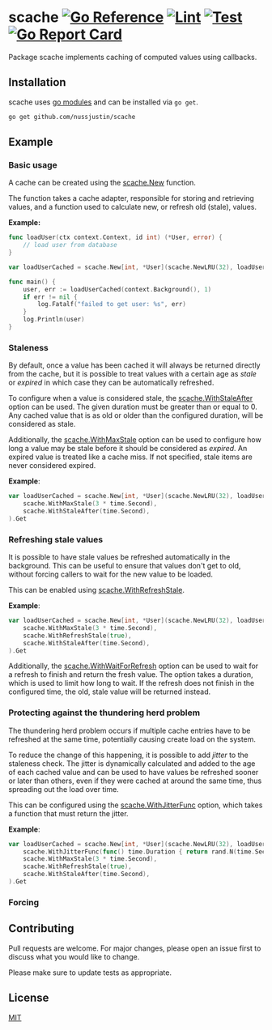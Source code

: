 # scache [![Go Reference](https://pkg.go.dev/badge/github.com/nussjustin/scache.svg)](https://pkg.go.dev/github.com/nussjustin/scache) [![Lint](https://github.com/nussjustin/scache/workflows/Lint/badge.svg)](https://github.com/nussjustin/scache/actions?query=workflow%3ALint) [![Test](https://github.com/nussjustin/scache/workflows/Test/badge.svg)](https://github.com/nussjustin/scache/actions?query=workflow%3ATest) [![Go Report Card](https://goreportcard.com/badge/github.com/nussjustin/scache)](https://goreportcard.com/report/github.com/nussjustin/scache)

Package scache implements caching of computed values using callbacks.

## Installation

scache uses [go modules](https://github.com/golang/go/wiki/Modules) and can be installed via `go get`.

```bash
go get github.com/nussjustin/scache
```

## Example

### Basic usage

A cache can be created using the [scache.New][0] function.

The function takes a cache adapter, responsible for storing and retrieving values, and a function used to calculate new,
or refresh old (stale), values.

**Example:**

```go
func loadUser(ctx context.Context, id int) (*User, error) {
	// load user from database
}

var loadUserCached = scache.New[int, *User](scache.NewLRU(32), loadUser).Get

func main() {
	user, err := loadUserCached(context.Background(), 1)
	if err != nil {
		log.Fatalf("failed to get user: %s", err)
	}
	log.Println(user)
}
```

### Staleness

By default, once a value has been cached it will always be returned directly from the cache, but it is possible to
treat values with a certain age as _stale_ or _expired_ in which case they can be automatically refreshed.

To configure when a value is considered stale, the [scache.WithStaleAfter][1] option can be used. The given duration
must be greater than or equal to 0. Any cached value that is as old or older than the configured duration, will be
considered as stale.

Additionally, the [scache.WithMaxStale][2] option can be used to configure how long a value may be stale before it
should be considered as _expired_. An expired value is treated like a cache miss. If not specified, stale items are
never considered expired.

**Example**:

```go
var loadUserCached = scache.New[int, *User](scache.NewLRU(32), loadUser,
	scache.WithMaxStale(3 * time.Second),
	scache.WithStaleAfter(time.Second),
).Get
```

### Refreshing stale values

It is possible to have stale values be refreshed automatically in the background. This can be useful to ensure that
values don't get to old, without forcing callers to wait for the new value to be loaded.

This can be enabled using [scache.WithRefreshStale][3].

**Example**:

```go
var loadUserCached = scache.New[int, *User](scache.NewLRU(32), loadUser,
	scache.WithMaxStale(3 * time.Second),
	scache.WithRefreshStale(true),
	scache.WithStaleAfter(time.Second),
).Get
```

Additionally, the [scache.WithWaitForRefresh][4] option can be used to wait for a refresh to finish and return the fresh
value. The option takes a duration, which is used to limit how long to wait. If the refresh does not finish in the
configured time, the old, stale value will be returned instead.

### Protecting against the thundering herd problem

The thundering herd problem occurs if multiple cache entries have to be refreshed at the same time, potentially causing
create load on the system.

To reduce the change of this happening, it is possible to add _jitter_ to the staleness check. The jitter is
dynamically calculated and added to the age of each cached value and can be used to have values be refreshed sooner or
later than others, even if they were cached at around the same time, thus spreading out the load over time.

This can be configured using the [scache.WithJitterFunc][5] option, which takes a function that must return the jitter.

**Example**:

```go
var loadUserCached = scache.New[int, *User](scache.NewLRU(32), loadUser,
	scache.WithJitterFunc(func() time.Duration { return rand.N(time.Second) }),
	scache.WithMaxStale(3 * time.Second),
	scache.WithRefreshStale(true),
	scache.WithStaleAfter(time.Second),
).Get
```

### Forcing 

## Contributing
Pull requests are welcome. For major changes, please open an issue first to discuss what you would like to change.

Please make sure to update tests as appropriate.

## License
[MIT](https://choosealicense.com/licenses/mit/)

[0]: https://pkg.go.dev/github.com/nussjustin/scache/#New
[1]: https://pkg.go.dev/github.com/nussjustin/scache/#WithStaleAfter
[2]: https://pkg.go.dev/github.com/nussjustin/scache/#WithMaxStale
[3]: https://pkg.go.dev/github.com/nussjustin/scache/#WithRefreshStale
[4]: https://pkg.go.dev/github.com/nussjustin/scache/#WithWaitForRefresh
[5]: https://pkg.go.dev/github.com/nussjustin/scache/#WithJitterFunc
